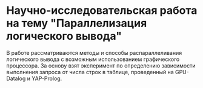 # Научно-исследовательская работа на тему "Параллелизация логического вывода"

В работе рассматриваются методы и способы распараллеливания логического вывода с возможным использованием графического процессора. За основу взят эксперимент по определению зависимости выполнения запроса от числа строк в таблице, проведенный на GPU-Datalog и YAP-Prolog. 
